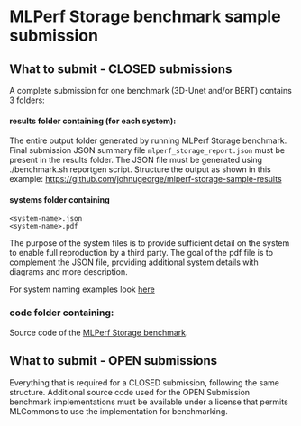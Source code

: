 # MLPerf Storage benchmark sample submission

## What to submit - CLOSED submissions
A complete submission for one benchmark (3D-Unet and/or BERT) contains 3 folders:
 
#### results folder containing (for each system):
The entire output folder generated by running MLPerf Storage benchmark. 
Final submission JSON summary file `mlperf_storage_report.json` must be present in the results folder. The JSON file must be generated using ./benchmark.sh reportgen script.
Structure the output as shown in this example: https://github.com/johnugeorge/mlperf-storage-sample-results 

#### systems folder containing
    <system-name>.json
    <system-name>.pdf

The purpose of the system files is to provide sufficient detail on the system to enable full reproduction by a third party. The goal of the pdf file is to complement the JSON file, providing additional system details with diagrams and more description.

For system naming examples look [here](https://github.com/mlcommons/inference_results_v3.0/tree/main/closed)

### code folder containing:
Source code of the [MLPerf Storage benchmark](https://github.com/mlcommons/storage/tree/v0.5-branch). 

## What to submit - OPEN submissions
Everything that is required for a CLOSED submission, following the same structure.
Additional source code used for the OPEN Submission benchmark implementations must be available under a license that permits MLCommons to use the implementation for benchmarking. 
